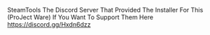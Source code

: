 SteamTools 
The Discord Server That Provided The Installer For This (ProJect Ware) If You Want To Support Them Here https://discord.gg/Hxdn6dzz
